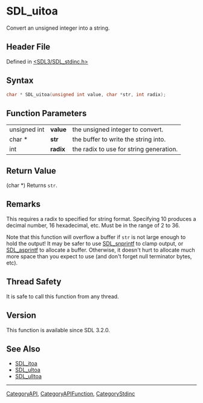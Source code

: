 # SDL_uitoa

Convert an unsigned integer into a string.

## Header File

Defined in [<SDL3/SDL_stdinc.h>](https://github.com/libsdl-org/SDL/blob/main/include/SDL3/SDL_stdinc.h)

## Syntax

```c
char * SDL_uitoa(unsigned int value, char *str, int radix);
```

## Function Parameters

|              |           |                                         |
| ------------ | --------- | --------------------------------------- |
| unsigned int | **value** | the unsigned integer to convert.        |
| char *       | **str**   | the buffer to write the string into.    |
| int          | **radix** | the radix to use for string generation. |

## Return Value

(char *) Returns `str`.

## Remarks

This requires a radix to specified for string format. Specifying 10
produces a decimal number, 16 hexadecimal, etc. Must be in the range of 2
to 36.

Note that this function will overflow a buffer if `str` is not large enough
to hold the output! It may be safer to use [SDL_snprintf](SDL_snprintf) to
clamp output, or [SDL_asprintf](SDL_asprintf) to allocate a buffer.
Otherwise, it doesn't hurt to allocate much more space than you expect to
use (and don't forget null terminator bytes, etc).

## Thread Safety

It is safe to call this function from any thread.

## Version

This function is available since SDL 3.2.0.

## See Also

- [SDL_itoa](SDL_itoa)
- [SDL_ultoa](SDL_ultoa)
- [SDL_ulltoa](SDL_ulltoa)

----
[CategoryAPI](CategoryAPI), [CategoryAPIFunction](CategoryAPIFunction), [CategoryStdinc](CategoryStdinc)

